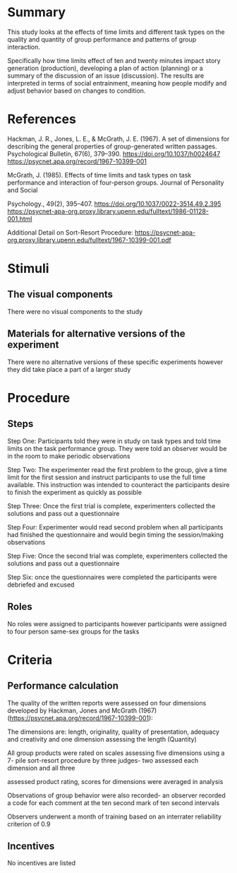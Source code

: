 # Summary
This study looks at the effects of time limits and different task types on the quality and quantity of group performance and patterns of group interaction. 

Specifically how time limits effect of ten and twenty minutes impact story generation (production), developing a plan of action (planning) or a summary of the discussion of an issue (discussion). The results are interpreted in terms of social entrainment, meaning how people modify and adjust behavior based on changes to condition. 


# References
Hackman, J. R., Jones, L. E., & McGrath, J. E. (1967). A set of dimensions for describing the general properties of group-generated written passages. 
Psychological Bulletin, 67(6), 379–390. https://doi.org/10.1037/h0024647 
https://psycnet.apa.org/record/1967-10399-001


McGrath, J. (1985). Effects of time limits and task types on task performance and interaction of four-person groups. Journal of Personality and Social 

Psychology., 49(2), 395–407. https://doi.org/10.1037/0022-3514.49.2.395
https://psycnet-apa-org.proxy.library.upenn.edu/fulltext/1986-01128-001.html


Additional Detail on Sort-Resort Procedure: https://psycnet-apa-org.proxy.library.upenn.edu/fulltext/1967-10399-001.pdf 



# Stimuli
## The visual components

There were no visual components to the study 

## Materials for alternative versions of the experiment 

There were no alternative versions of these specific experiments however they did take place a part of a larger study 

# Procedure
## Steps
Step One: Participants told they were in study on task types and told time limits on the task performance group. They were told an observer would be in the room to make periodic observations 

Step Two: The experimenter read the first problem to the group, give a time limit for the first session and instruct participants to use the full time available. This instruction was intended to counteract the participants desire to finish the experiment as quickly as possible

Step Three: Once the first trial is complete, experimenters collected the solutions and pass out a questionnaire 

Step Four: Experimenter would read second problem when all participants had finished the questionnaire and would begin timing the session/making observations  

Step Five: Once the second trial was complete, experimenters collected the solutions and pass out a questionnaire

Step Six: once the questionnaires were completed the participants were debriefed and excused 

## Roles 

No roles were assigned to participants however participants were assigned to four person same-sex groups for the tasks 


# Criteria
## Performance calculation
The quality of the written reports were assessed on four dimensions developed by Hackman, Jones and McGrath (1967) (https://psycnet.apa.org/record/1967-10399-001): 

The dimensions are: length, originality, quality of presentation, adequacy and creativity and one dimension assessing the length (Quantity)

All group products were rated on scales assessing five dimensions using a 7- pile sort-resort procedure by three judges- two assessed each dimension and all three 

assessed product rating, scores for dimensions were averaged in analysis  

Observations of group behavior were also recorded- an observer recorded a code for each comment at the ten second mark of ten second intervals 

Observers underwent a month of training based on an interrater reliability criterion of 0.9 

## Incentives
No incentives are listed 
